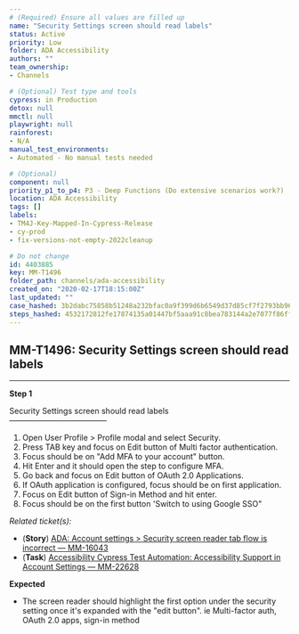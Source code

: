 ```yaml
---
# (Required) Ensure all values are filled up
name: "Security Settings screen should read labels"
status: Active
priority: Low
folder: ADA Accessibility
authors: ""
team_ownership: 
- Channels

# (Optional) Test type and tools
cypress: in Production
detox: null
mmctl: null
playwright: null
rainforest: 
- N/A
manual_test_environments: 
- Automated - No manual tests needed

# (Optional)
component: null
priority_p1_to_p4: P3 - Deep Functions (Do extensive scenarios work?)
location: ADA Accessibility
tags: []
labels: 
- TM4J-Key-Mapped-In-Cypress-Release
- cy-prod
- fix-versions-not-empty-2022cleanup

# Do not change
id: 4403885
key: MM-T1496
folder_path: channels/ada-accessibility
created_on: "2020-02-17T18:15:00Z"
last_updated: ""
case_hashed: 3b2dabc75858b51248a232bfac0a9f399d6b6549d37d85cf7f2793bb96ec9cc719c6ade140a1160db442046b30b2dcc0
steps_hashed: 4532172812fe17874135a01447bf5aaa91c8bea783144a2e7077f86ff1dd2dfa6c20c82ec81f0c71d3aac29c473cf52b
---
```


## MM-T1496: Security Settings screen should read labels

---

**Step 1**

Security Settings screen should read labels\
–––––––––––––––––––––––––

1. Open User Profile > Profile modal and select Security.
2. Press TAB key and focus on Edit button of Multi factor authentication.
3. Focus should be on "Add MFA to your account" button.
4. Hit Enter and it should open the step to configure MFA.
5. Go back and focus on Edit button of OAuth 2.0 Applications.
6. If OAuth application is configured, focus should be on first application.
7. Focus on Edit button of Sign-in Method and hit enter.
8. Focus should be on the first button 'Switch to using Google SSO"

_Related ticket(s):_

- (**Story**) [ADA: Account settings > Security screen reader tab flow is incorrect — MM-16043](https://mattermost.atlassian.net/browse/MM-16043)
- (**Task**) [Accessibility Cypress Test Automation: Accessibility Support in Account Settings — MM-22628](https://mattermost.atlassian.net/browse/MM-22628)

**Expected**

- The screen reader should highlight the first option under the security setting once it's expanded with the "edit button". ie Multi-factor auth, OAuth 2.0 apps, sign-in method
